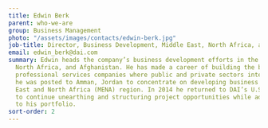 ```yaml
---
title: Edwin Berk
parent: who-we-are
group: Business Management
photo: "/assets/images/contacts/edwin-berk.jpg"
job-title: Director, Business Development, Middle East, North Africa, and Afghanistan
email: edwin_berk@dai.com
summary: Edwin heads the company’s business development efforts in the Middle East,
  North Africa, and Afghanistan. He has made a career of building the businesses of
  professional services companies where public and private sectors intersect. In 2012,
  he was posted to Amman, Jordan to concentrate on developing business in the Middle
  East and North Africa (MENA) region. In 2014 he returned to DAI’s U.S. headquarters
  to continue unearthing and structuring project opportunities while adding Afghanistan
  to his portfolio.
sort-order: 2
---
```


